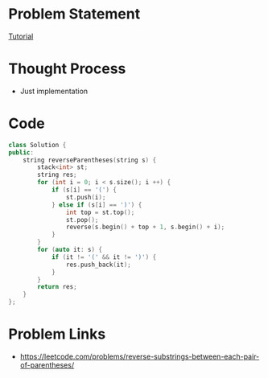 # Problem Statement

[Tutorial](https://www.youtube.com/watch?v=4a4bspKyOH8&list=PL-Jc9J83PIiE1_SifBEWRsD-fzxrvkja9&index=12)

# Thought Process
- Just implementation

# Code
```cpp
class Solution {
public:
    string reverseParentheses(string s) {
        stack<int> st;
        string res;
        for (int i = 0; i < s.size(); i ++) {
            if (s[i] == '(') {
                st.push(i);
            } else if (s[i] == ')') {
                int top = st.top();
                st.pop();
                reverse(s.begin() + top + 1, s.begin() + i);
            }
        }
        for (auto it: s) {
            if (it != '(' && it != ')') {
                res.push_back(it);
            }
        }
        return res;
    }
};
```

# Problem Links
- https://leetcode.com/problems/reverse-substrings-between-each-pair-of-parentheses/
